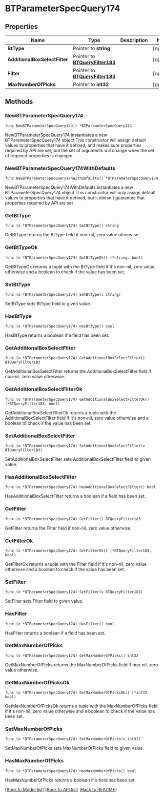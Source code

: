 # BTParameterSpecQuery174

## Properties

Name | Type | Description | Notes
------------ | ------------- | ------------- | -------------
**BtType** | Pointer to **string** |  | [optional] 
**AdditionalBoxSelectFilter** | Pointer to [**BTQueryFilter183**](BTQueryFilter183.md) |  | [optional] 
**Filter** | Pointer to [**BTQueryFilter183**](BTQueryFilter183.md) |  | [optional] 
**MaxNumberOfPicks** | Pointer to **int32** |  | [optional] 

## Methods

### NewBTParameterSpecQuery174

`func NewBTParameterSpecQuery174() *BTParameterSpecQuery174`

NewBTParameterSpecQuery174 instantiates a new BTParameterSpecQuery174 object
This constructor will assign default values to properties that have it defined,
and makes sure properties required by API are set, but the set of arguments
will change when the set of required properties is changed

### NewBTParameterSpecQuery174WithDefaults

`func NewBTParameterSpecQuery174WithDefaults() *BTParameterSpecQuery174`

NewBTParameterSpecQuery174WithDefaults instantiates a new BTParameterSpecQuery174 object
This constructor will only assign default values to properties that have it defined,
but it doesn't guarantee that properties required by API are set

### GetBtType

`func (o *BTParameterSpecQuery174) GetBtType() string`

GetBtType returns the BtType field if non-nil, zero value otherwise.

### GetBtTypeOk

`func (o *BTParameterSpecQuery174) GetBtTypeOk() (*string, bool)`

GetBtTypeOk returns a tuple with the BtType field if it's non-nil, zero value otherwise
and a boolean to check if the value has been set.

### SetBtType

`func (o *BTParameterSpecQuery174) SetBtType(v string)`

SetBtType sets BtType field to given value.

### HasBtType

`func (o *BTParameterSpecQuery174) HasBtType() bool`

HasBtType returns a boolean if a field has been set.

### GetAdditionalBoxSelectFilter

`func (o *BTParameterSpecQuery174) GetAdditionalBoxSelectFilter() BTQueryFilter183`

GetAdditionalBoxSelectFilter returns the AdditionalBoxSelectFilter field if non-nil, zero value otherwise.

### GetAdditionalBoxSelectFilterOk

`func (o *BTParameterSpecQuery174) GetAdditionalBoxSelectFilterOk() (*BTQueryFilter183, bool)`

GetAdditionalBoxSelectFilterOk returns a tuple with the AdditionalBoxSelectFilter field if it's non-nil, zero value otherwise
and a boolean to check if the value has been set.

### SetAdditionalBoxSelectFilter

`func (o *BTParameterSpecQuery174) SetAdditionalBoxSelectFilter(v BTQueryFilter183)`

SetAdditionalBoxSelectFilter sets AdditionalBoxSelectFilter field to given value.

### HasAdditionalBoxSelectFilter

`func (o *BTParameterSpecQuery174) HasAdditionalBoxSelectFilter() bool`

HasAdditionalBoxSelectFilter returns a boolean if a field has been set.

### GetFilter

`func (o *BTParameterSpecQuery174) GetFilter() BTQueryFilter183`

GetFilter returns the Filter field if non-nil, zero value otherwise.

### GetFilterOk

`func (o *BTParameterSpecQuery174) GetFilterOk() (*BTQueryFilter183, bool)`

GetFilterOk returns a tuple with the Filter field if it's non-nil, zero value otherwise
and a boolean to check if the value has been set.

### SetFilter

`func (o *BTParameterSpecQuery174) SetFilter(v BTQueryFilter183)`

SetFilter sets Filter field to given value.

### HasFilter

`func (o *BTParameterSpecQuery174) HasFilter() bool`

HasFilter returns a boolean if a field has been set.

### GetMaxNumberOfPicks

`func (o *BTParameterSpecQuery174) GetMaxNumberOfPicks() int32`

GetMaxNumberOfPicks returns the MaxNumberOfPicks field if non-nil, zero value otherwise.

### GetMaxNumberOfPicksOk

`func (o *BTParameterSpecQuery174) GetMaxNumberOfPicksOk() (*int32, bool)`

GetMaxNumberOfPicksOk returns a tuple with the MaxNumberOfPicks field if it's non-nil, zero value otherwise
and a boolean to check if the value has been set.

### SetMaxNumberOfPicks

`func (o *BTParameterSpecQuery174) SetMaxNumberOfPicks(v int32)`

SetMaxNumberOfPicks sets MaxNumberOfPicks field to given value.

### HasMaxNumberOfPicks

`func (o *BTParameterSpecQuery174) HasMaxNumberOfPicks() bool`

HasMaxNumberOfPicks returns a boolean if a field has been set.


[[Back to Model list]](../README.md#documentation-for-models) [[Back to API list]](../README.md#documentation-for-api-endpoints) [[Back to README]](../README.md)


